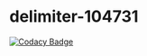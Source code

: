 # delimiter-104731

[![Codacy Badge](https://api.codacy.com/project/badge/Grade/0324b7f45a344739b8749d59ac15e193)](https://app.codacy.com/manual/stepin104731/delimiter-104731?utm_source=github.com&utm_medium=referral&utm_content=stepin104731/delimiter-104731&utm_campaign=Badge_Grade_Dashboard)